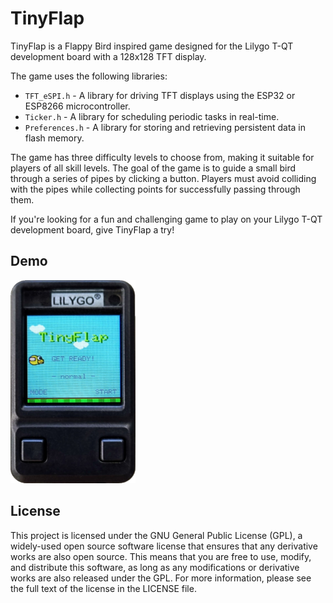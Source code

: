 # TinyFlap

TinyFlap is a Flappy Bird inspired game designed for the Lilygo T-QT development board with a 128x128 TFT display. 

The game uses the following libraries:

- `TFT_eSPI.h` - A library for driving TFT displays using the ESP32 or ESP8266 microcontroller.
- `Ticker.h` - A library for scheduling periodic tasks in real-time.
- `Preferences.h` - A library for storing and retrieving persistent data in flash memory.

The game has three difficulty levels to choose from, making it suitable for players of all skill levels. The goal of the game is to guide a small bird through a series of pipes by clicking a button. Players must avoid colliding with the pipes while collecting points for successfully passing through them.

If you're looking for a fun and challenging game to play on your Lilygo T-QT development board, give TinyFlap a try!

## Demo

![demo](https://github.com/soelvberg/TinyFlap/blob/main/demo.png)

## License

This project is licensed under the GNU General Public License (GPL), a widely-used open source software license that ensures that any derivative works are also open source. This means that you are free to use, modify, and distribute this software, as long as any modifications or derivative works are also released under the GPL. For more information, please see the full text of the license in the LICENSE file.
